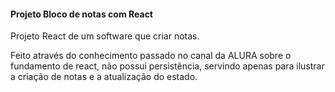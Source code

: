 #### Projeto Bloco de notas com React

Projeto React de um software que criar notas.

Feito através do conhecimento passado no canal da ALURA sobre o fundamento de react,
não possui persistência, servindo apenas para ilustrar a criação de notas e a atualização
do estado.
